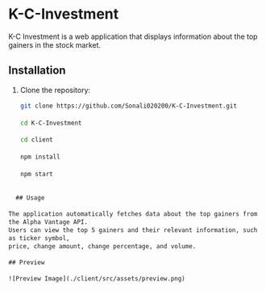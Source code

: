 # K-C-Investment


K-C Investment is a web application that displays information about the top gainers in the stock market.

## Installation

1. Clone the repository:
   ```bash
   git clone https://github.com/Sonali020200/K-C-Investment.git

   cd K-C-Investment

   cd client

   npm install

   npm start

```

  ## Usage

The application automatically fetches data about the top gainers from the Alpha Vantage API. 
Users can view the top 5 gainers and their relevant information, such as ticker symbol, 
price, change amount, change percentage, and volume.

## Preview

![Preview Image](./client/src/assets/preview.png)


